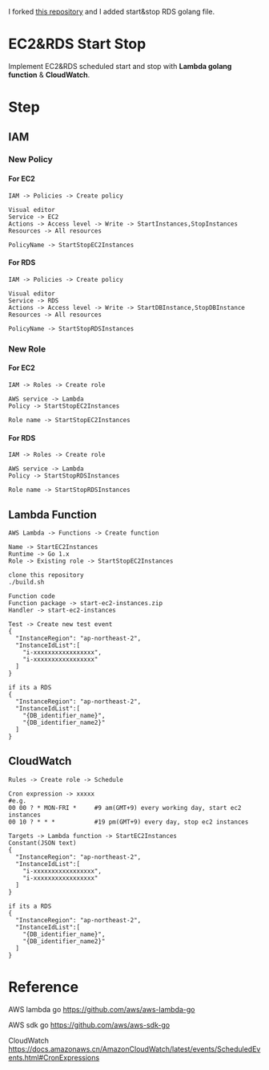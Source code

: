 I forked [this repository](https://github.com/guce/ec2-start-stop) and I added start&stop RDS golang file.


# EC2&RDS Start Stop

Implement EC2&RDS scheduled start and stop with **Lambda golang function** & **CloudWatch**.



# Step

## IAM

### New Policy
#### For EC2
```shell
IAM -> Policies -> Create policy

Visual editor
Service -> EC2
Actions -> Access level -> Write -> StartInstances,StopInstances
Resources -> All resources

PolicyName -> StartStopEC2Instances
```
#### For RDS
```shell
IAM -> Policies -> Create policy

Visual editor
Service -> RDS
Actions -> Access level -> Write -> StartDBInstance,StopDBInstance
Resources -> All resources

PolicyName -> StartStopRDSInstances
```



### New Role
#### For EC2
```shell
IAM -> Roles -> Create role

AWS service -> Lambda
Policy -> StartStopEC2Instances

Role name -> StartStopEC2Instances
```
#### For RDS
```shell
IAM -> Roles -> Create role

AWS service -> Lambda
Policy -> StartStopRDSInstances

Role name -> StartStopRDSInstances
```

## Lambda Function

```shell
AWS Lambda -> Functions -> Create function

Name -> StartEC2Instances
Runtime -> Go 1.x
Role -> Existing role -> StartStopEC2Instances
```

```shell
clone this repository
./build.sh
```

```shell
Function code
Function package -> start-ec2-instances.zip
Handler -> start-ec2-instances

Test -> Create new test event
{
  "InstanceRegion": "ap-northeast-2",
  "InstanceIdList":[
    "i-xxxxxxxxxxxxxxxxx",
    "i-xxxxxxxxxxxxxxxxx"
  ]
}

if its a RDS
{
  "InstanceRegion": "ap-northeast-2",
  "InstanceIdList":[
    "{DB_identifier_name}",
    "{DB_identifier_name2}"
  ]
}

```



## CloudWatch

```shell
Rules -> Create role -> Schedule

Cron expression -> xxxxx
#e.g.
00 00 ? * MON-FRI *		#9 am(GMT+9) every working day, start ec2 instances
00 10 ? * * *			#19 pm(GMT+9) every day, stop ec2 instances

Targets -> Lambda function -> StartEC2Instances
Constant(JSON text)
{
  "InstanceRegion": "ap-northeast-2",
  "InstanceIdList":[
    "i-xxxxxxxxxxxxxxxxx",
    "i-xxxxxxxxxxxxxxxxx"
  ]
}

if its a RDS
{
  "InstanceRegion": "ap-northeast-2",
  "InstanceIdList":[
    "{DB_identifier_name}",
    "{DB_identifier_name2}"
  ]
}
```



# Reference

AWS lambda go  https://github.com/aws/aws-lambda-go

AWS sdk go https://github.com/aws/aws-sdk-go

CloudWatch https://docs.amazonaws.cn/AmazonCloudWatch/latest/events/ScheduledEvents.html#CronExpressions
